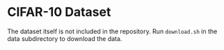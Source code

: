# CIFAR-10 Dataset

The dataset itself is not included in the repository. Run `download.sh` in the data subdirectory to download the data.
